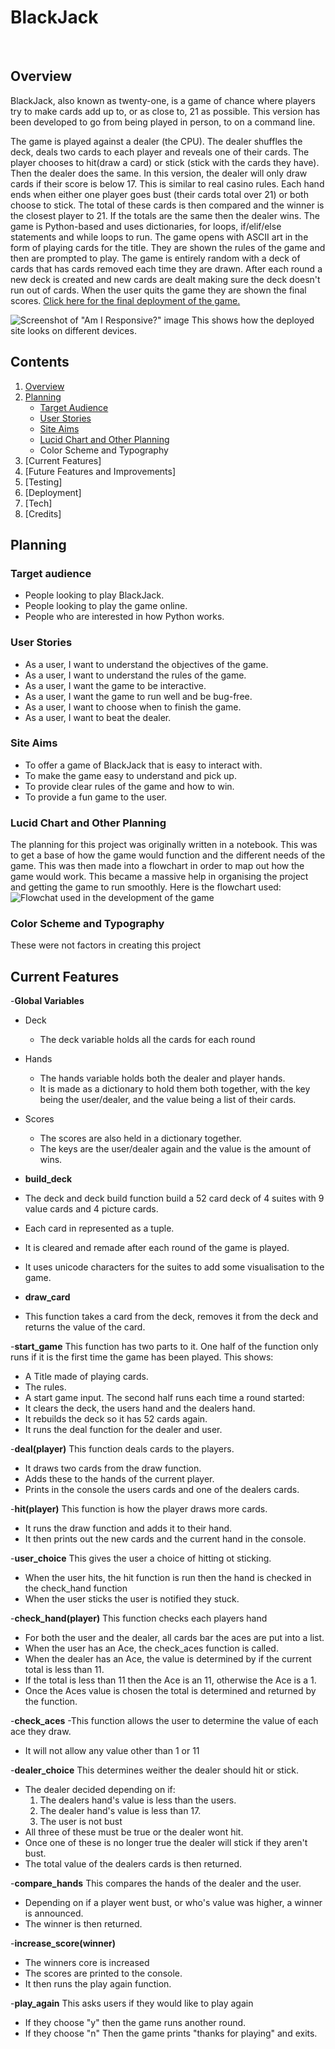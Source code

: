 # BlackJack
<br>

## Overview
BlackJack, also known as twenty-one, is a game of chance where players try to make cards add up to, or as close to, 21 as possible. This version has been developed to go from being played in person, to on a command line.

The game is played against a dealer (the CPU). The dealer shuffles the deck, deals two cards to each player and reveals one of their cards. The player chooses to hit(draw a card) or stick (stick with the cards they have). Then the dealer does the same. In this version, the dealer will only draw cards if their score is below 17. This is similar to real casino rules.
Each hand ends when either one player goes bust (their cards total over 21) or both choose to stick. The total of these cards is then compared and the winner is the closest player to 21. If the totals are the same then the dealer wins.
The game is Python-based and uses dictionaries, for loops, if/elif/else statements and while loops to run.
The game opens with ASCII art in the form of playing cards for the title.
They are shown the rules of the game and then are prompted to play. The game is entirely random with a deck of cards that has cards removed each time they are drawn. After each round a new deck is created and new cards are dealt making sure the deck doesn't run out of cards.
When the user quits the game they are shown the final scores.
[Click here for the final deployment of the game.](https://blackjack-js-d463044b2718.herokuapp.com/)

![Screenshot of "Am I Responsive?" image](/assets/images/am-i-responsive.png)
This shows how the deployed site looks on different devices.
<br>

## Contents
1. [Overview](#overview)
1. [Planning](#planning)
    - [Target Audience](#target-audience)
    - [User Stories](#user-stories)
    - [Site Aims](#site-aims)
    - [Lucid Chart and Other Planning](#lucid-chart-and-other-planning)
    - Color Scheme and Typography
1. [Current Features]
1. [Future Features and Improvements]
1. [Testing]
1. [Deployment]
1. [Tech]
1. [Credits]

## Planning

### Target audience
- People looking to play BlackJack.
- People looking to play the game online.
- People who are interested in how Python works.

### User Stories
- As a user, I want to understand the objectives of the game.
- As a user, I want to understand the rules of the game.
- As a user, I want the game to be interactive.
- As a user, I want the game to run well and be bug-free.
- As a user, I want to choose when to finish the game.
- As a user, I want to beat the dealer.

### Site Aims
- To offer a game of BlackJack that is easy to interact with.
- To make the game easy to understand and pick up.
- To provide clear rules of the game and how to win.
- To provide a fun game to the user.

### Lucid Chart and Other Planning
The planning for this project was originally written in a notebook. This was to get a base of how the game would function and the different needs of the game. This was then made into a flowchart in order to map out how the game would work. This became a massive help in organising the project and getting the game to run smoothly.
Here is the flowchart used:
![Flowchat used in the development of the game](/assets/images/flow-chart.jpeg)

### Color Scheme and Typography
These were not factors in creating this project

## Current Features

-__Global Variables__
- Deck
    - The deck variable holds all the cards for each round
- Hands
    - The hands variable holds both the dealer and player hands.
    - It is made as a dictionary to hold them both together, with the key being the user/dealer, and the value being a list of their cards.
- Scores
    - The scores are also held in a dictionary together.
    - The keys are the user/dealer again and the value is the amount of wins.

- __build_deck__
- The deck and deck build function build a 52 card deck of 4 suites with 9 value cards and 4 picture cards.
- Each card in represented as a tuple.
- It is cleared and remade after each round of the game is played.
- It uses unicode characters for the suites to add some visualisation to the game.

- __draw_card__
- This function takes a card from the deck, removes it from the deck and returns the value of the card.

-__start_game__
This function has two parts to it.
One half of the function only runs if it is the first time the game has been played. This shows:
- A Title made of playing cards.
- The rules.
- A start game input.
The second half runs each time a round started:
- It clears the deck, the users hand and the dealers hand.
- It rebuilds the deck so it has 52 cards again.
- It runs the deal function for the dealer and user.

-__deal(player)__
This function deals cards to the players.
- It draws two cards from the draw function.
- Adds these to the hands of the current player.
- Prints in the console the users cards and one of the dealers cards.

-__hit(player)__
This function is how the player draws more cards.
- It runs the draw function and adds it to their hand.
- It then prints out the new cards and the current hand in the console.

-__user_choice__
This gives the user a choice of hitting ot sticking.
- When the user hits, the hit function is run then the hand is checked in the check_hand function
- When the user sticks the user is notified they stuck.

-__check_hand(player)__
This function checks each players hand
- For both the user and the dealer, all cards bar the aces are put into a list.
- When the user has an Ace, the check_aces function is called.
- When the dealer has an Ace, the value is determined by if the current total is less than 11.
- If the total is less than 11 then the Ace is an 11, otherwise the Ace is a 1.
- Once the Aces value is chosen the total is determined and returned by the function.

-__check_aces__
-This function allows the user to determine the value of each ace they draw.
- It will not allow any value other than 1 or 11

-__dealer_choice__
This determines weither the dealer should hit or stick.
- The dealer decided depending on if:
    1. The dealers hand's value is less than the users.
    2. The dealer hand's value is less than 17.
    3. The user is not bust
- All three of these must be true or the dealer wont hit.
- Once one of these is no longer true the dealer will stick if they aren't bust.
- The total value of the dealers cards is then returned.

-__compare_hands__
This compares the hands of the dealer and the user.
- Depending on if a player went bust, or who's value was higher, a winner is announced.
- The winner is then returned.

-__increase_score(winner)__
- The winners core is increased
- The scores are printed to the console.
- It then runs the play again function.

-__play_again__
This asks users if they would like to play again
- If they choose "y" then the game runs another round.
- If they choose "n" Then the game prints "thanks for playing" and exits.
